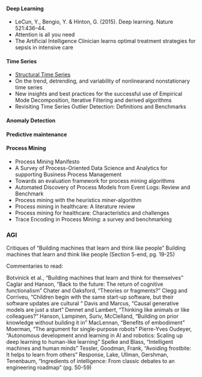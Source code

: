 #### Deep Learning

- LeCun, Y., Bengio, Y. & Hinton, G. (2015). Deep learning. Nature 521:436–44.
- Attention is all you need 
- The Artificial Intelligence Clinician learns optimal treatment strategies for sepsis in intensive care

#### Time Series 

- [Structural Time Series](https://structural-time-series.fastforwardlabs.com/FF16-Structural_Time_Series-Cloudera_Fast_Forward.pdf)
- On the trend, detrending, and variability of nonlinearand nonstationary time series
- New insights and best practices for the successful use of Empirical Mode Decomposition, Iterative Filtering and derived algorithms
- Revisiting Time Series Outlier Detection: Definitions and Benchmarks


#### Anomaly Detection 


#### Predictive maintenance 


#### Process Mining 

- Process Mining Manifesto
- A Survey of Process-Oriented Data Science and Analytics for supporting Business Process Management
- Towards an evaluation framework for process mining algorithms
- Automated Discovery of Process Models from Event Logs: Review and Benchmark
- Process mining with the heuristics miner-algorithm
- Process mining in healthcare: A literature review
- Process mining for healthcare: Characteristics and challenges 
- Trace Encoding in Process Mining: a survey and benchmarking



### AGI 

Critiques of “Building machines that learn and think like people”
 Building machines that learn and think like people (Section 5-end, pg. 19-25)

Commentaries to read:

Botvinick et al., “Building machines that learn and think for themselves”
Caglar and Hanson, “Back to the future: The return of cognitive functionalism”
Chater and Oaksford, “Theories or fragments?”
Clegg and Corriveu, “Children begin with the same start-up software, but their software updates are cultural “
Davis and Marcus, “Causal generative models are just a start”
Dennet and Lambert, “Thinking like animals or like colleagues?”
Hanson, Lampinen, Suriv, McClelland, “Building on prior knowledge without building it in”
MacLennan, “Benefits of embodiment”
Moerman, “The argument for single-purpose robots”
Pierre-Yves Oudeyer, “Autonomous development annd learning in AI and robotics: Scaling up deep learning to human-like learning”
Spelke and Blass, “Intelligent machines and human minds”
Tessler, Goodman, Frank, “Avoiding frostbite: It helps to learn from others”
Response, Lake, Ullman, Gershman, Tenenbaum, “Ingredients of intelligence: From classic debates to an engineering roadmap” (pg. 50-59)
